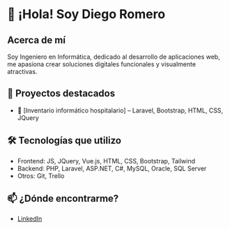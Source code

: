 

<!--
**diegoromeropino/diegoromeropino** is a ✨ _special_ ✨ repository because its `README.md` (this file) appears on your GitHub profile.

Here are some ideas to get you started:

- 🔭 I’m currently working on ...
- 🌱 I’m currently learning ...
- 👯 I’m looking to collaborate on ...
- 🤔 I’m looking for help with ...
- 💬 Ask me about ...
- 📫 How to reach me: ...
- 😄 Pronouns: ...
- ⚡ Fun fact: ...
-->

# 👋 ¡Hola! Soy Diego Romero

## Acerca de mí

Soy Ingeniero en Informática, dedicado al desarrollo de aplicaciones web, me apasiona crear soluciones digitales funcionales y visualmente atractivas.

## 🚀 Proyectos destacados
- 📝 [Inventario informático hospitalario] – Laravel, Bootstrap, HTML, CSS, JQuery

## 🛠️ Tecnologías que utilizo
- Frontend: JS, JQuery, Vue.js, HTML, CSS, Bootstrap, Tailwind
- Backend: PHP, Laravel, ASP.NET, C#, MySQL, Oracle, SQL Server
- Otros: Git, Trello

## 📫 ¿Dónde encontrarme?
- [LinkedIn](https://www.linkedin.com/in/diego-romero-672350237)


